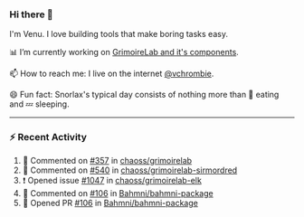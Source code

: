 ### Hi there 👋

I'm Venu. I love building tools that make boring tasks easy.

📊 I’m currently working on [GrimoireLab and it's components](https://chaoss.github.io/grimoirelab).

📫 How to reach me: I live on the internet [@vchrombie](https://www.google.co.in/search?q=vchrombie).

😄 Fun fact: Snorlax's typical day consists of nothing more than :doughnut: eating and :zzz: sleeping.

---

### :zap: Recent Activity

<!--RECENT_ACTIVITY:start-->
1. 💬 Commented on [#357](https://github.com/chaoss/grimoirelab/issues/357#issuecomment-1123255542) in [chaoss/grimoirelab](https://github.com/chaoss/grimoirelab)
2. 💬 Commented on [#540](https://github.com/chaoss/grimoirelab-sirmordred/pull/540#issuecomment-1123244840) in [chaoss/grimoirelab-sirmordred](https://github.com/chaoss/grimoirelab-sirmordred)
3. ❗️ Opened issue [#1047](https://github.com/chaoss/grimoirelab-elk/issues/1047) in [chaoss/grimoirelab-elk](https://github.com/chaoss/grimoirelab-elk)
4. 💬 Commented on [#106](https://github.com/Bahmni/bahmni-package/pull/106#issuecomment-1121372992) in [Bahmni/bahmni-package](https://github.com/Bahmni/bahmni-package)
5. 💪 Opened PR [#106](https://github.com/Bahmni/bahmni-package/pull/106) in [Bahmni/bahmni-package](https://github.com/Bahmni/bahmni-package)
<!--RECENT_ACTIVITY:end-->

<!--
**vchrombie/vchrombie** is a ✨ _special_ ✨ repository because its `README.md` (this file) appears on your GitHub profile.

Here are some ideas to get you started:

- 🔭 I’m currently working on ...
- 🌱 I’m currently learning ...
- 👯 I’m looking to collaborate on ...
- 🤔 I’m looking for help with ...
- 💬 Ask me about ...
- 📫 How to reach me: ...
- 😄 Pronouns: ...
- ⚡ Fun fact: ...
-->
